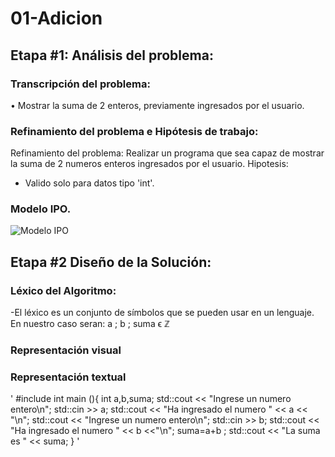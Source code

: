 # 01-Adicion
## Etapa #1: Análisis del problema:
### Transcripción del problema:
• Mostrar la suma de 2 enteros, previamente ingresados por el usuario.
### Refinamiento del problema e Hipótesis de trabajo:
Refinamiento del problema: Realizar un programa que sea capaz de mostrar la suma de 2 numeros enteros ingresados por el usuario.
Hipotesis: 
- Valido solo para datos tipo 'int'.
### Modelo IPO.
![Modelo IPO](https://user-images.githubusercontent.com/63458655/80981129-e8cac080-8dff-11ea-8218-7bdc72f66dc1.jpg)

## Etapa #2 Diseño de la Solución:
### Léxico del Algoritmo:
-El léxico es un conjunto de símbolos que se pueden usar en un lenguaje.
En nuestro caso seran: a ; b ; suma ϵ ℤ

### Representación visual

### Representación textual

' #include <iostream>
int main (){
    int a,b,suma;
    std::cout << "Ingrese un numero entero\n";
    std::cin >> a;
    std::cout << "Ha ingresado el numero " << a << "\n"; 
    std::cout << "Ingrese un numero entero\n";
    std::cin >> b;
    std::cout << "Ha ingresado el numero " << b <<"\n";
    suma=a+b ;
    std::cout << "La suma es " << suma;
} '

